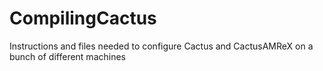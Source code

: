 # CompilingCactus
Instructions and files needed to configure Cactus and CactusAMReX on a bunch of different machines
